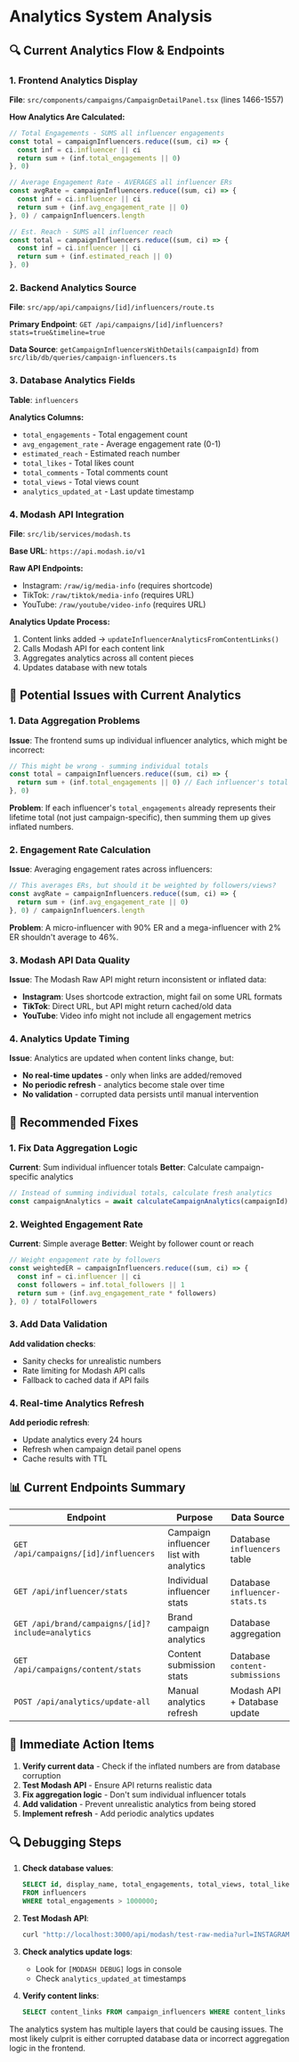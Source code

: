 # Analytics System Analysis

## 🔍 **Current Analytics Flow & Endpoints**

### **1. Frontend Analytics Display**
**File**: `src/components/campaigns/CampaignDetailPanel.tsx` (lines 1466-1557)

**How Analytics Are Calculated:**
```typescript
// Total Engagements - SUMS all influencer engagements
const total = campaignInfluencers.reduce((sum, ci) => {
  const inf = ci.influencer || ci
  return sum + (inf.total_engagements || 0)
}, 0)

// Average Engagement Rate - AVERAGES all influencer ERs
const avgRate = campaignInfluencers.reduce((sum, ci) => {
  const inf = ci.influencer || ci
  return sum + (inf.avg_engagement_rate || 0)
}, 0) / campaignInfluencers.length

// Est. Reach - SUMS all influencer reach
const total = campaignInfluencers.reduce((sum, ci) => {
  const inf = ci.influencer || ci
  return sum + (inf.estimated_reach || 0)
}, 0)
```

### **2. Backend Analytics Source**
**File**: `src/app/api/campaigns/[id]/influencers/route.ts`

**Primary Endpoint**: `GET /api/campaigns/[id]/influencers?stats=true&timeline=true`

**Data Source**: `getCampaignInfluencersWithDetails(campaignId)` from `src/lib/db/queries/campaign-influencers.ts`

### **3. Database Analytics Fields**
**Table**: `influencers`

**Analytics Columns:**
- `total_engagements` - Total engagement count
- `avg_engagement_rate` - Average engagement rate (0-1)
- `estimated_reach` - Estimated reach number
- `total_likes` - Total likes count
- `total_comments` - Total comments count
- `total_views` - Total views count
- `analytics_updated_at` - Last update timestamp

### **4. Modash API Integration**
**File**: `src/lib/services/modash.ts`

**Base URL**: `https://api.modash.io/v1`

**Raw API Endpoints:**
- Instagram: `/raw/ig/media-info` (requires shortcode)
- TikTok: `/raw/tiktok/media-info` (requires URL)
- YouTube: `/raw/youtube/video-info` (requires URL)

**Analytics Update Process:**
1. Content links added → `updateInfluencerAnalyticsFromContentLinks()`
2. Calls Modash API for each content link
3. Aggregates analytics across all content pieces
4. Updates database with new totals

## 🚨 **Potential Issues with Current Analytics**

### **1. Data Aggregation Problems**
**Issue**: The frontend sums up individual influencer analytics, which might be incorrect:

```typescript
// This might be wrong - summing individual totals
const total = campaignInfluencers.reduce((sum, ci) => {
  return sum + (inf.total_engagements || 0) // Each influencer's total
}, 0)
```

**Problem**: If each influencer's `total_engagements` already represents their lifetime total (not just campaign-specific), then summing them up gives inflated numbers.

### **2. Engagement Rate Calculation**
**Issue**: Averaging engagement rates across influencers:

```typescript
// This averages ERs, but should it be weighted by followers/views?
const avgRate = campaignInfluencers.reduce((sum, ci) => {
  return sum + (inf.avg_engagement_rate || 0)
}, 0) / campaignInfluencers.length
```

**Problem**: A micro-influencer with 90% ER and a mega-influencer with 2% ER shouldn't average to 46%.

### **3. Modash API Data Quality**
**Issue**: The Modash Raw API might return inconsistent or inflated data:

- **Instagram**: Uses shortcode extraction, might fail on some URL formats
- **TikTok**: Direct URL, but API might return cached/old data
- **YouTube**: Video info might not include all engagement metrics

### **4. Analytics Update Timing**
**Issue**: Analytics are updated when content links change, but:

- **No real-time updates** - only when links are added/removed
- **No periodic refresh** - analytics become stale over time
- **No validation** - corrupted data persists until manual intervention

## 🔧 **Recommended Fixes**

### **1. Fix Data Aggregation Logic**
**Current**: Sum individual influencer totals
**Better**: Calculate campaign-specific analytics

```typescript
// Instead of summing individual totals, calculate fresh analytics
const campaignAnalytics = await calculateCampaignAnalytics(campaignId)
```

### **2. Weighted Engagement Rate**
**Current**: Simple average
**Better**: Weight by follower count or reach

```typescript
// Weight engagement rate by followers
const weightedER = campaignInfluencers.reduce((sum, ci) => {
  const inf = ci.influencer || ci
  const followers = inf.total_followers || 1
  return sum + (inf.avg_engagement_rate * followers)
}, 0) / totalFollowers
```

### **3. Add Data Validation**
**Add validation checks**:
- Sanity checks for unrealistic numbers
- Rate limiting for Modash API calls
- Fallback to cached data if API fails

### **4. Real-time Analytics Refresh**
**Add periodic refresh**:
- Update analytics every 24 hours
- Refresh when campaign detail panel opens
- Cache results with TTL

## 📊 **Current Endpoints Summary**

| Endpoint | Purpose | Data Source |
|----------|---------|-------------|
| `GET /api/campaigns/[id]/influencers` | Campaign influencer list with analytics | Database `influencers` table |
| `GET /api/influencer/stats` | Individual influencer stats | Database `influencer-stats.ts` |
| `GET /api/brand/campaigns/[id]?include=analytics` | Brand campaign analytics | Database aggregation |
| `GET /api/campaigns/content/stats` | Content submission stats | Database `content-submissions` |
| `POST /api/analytics/update-all` | Manual analytics refresh | Modash API + Database update |

## 🎯 **Immediate Action Items**

1. **Verify current data** - Check if the inflated numbers are from database corruption
2. **Test Modash API** - Ensure API returns realistic data
3. **Fix aggregation logic** - Don't sum individual influencer totals
4. **Add validation** - Prevent unrealistic analytics from being stored
5. **Implement refresh** - Add periodic analytics updates

## 🔍 **Debugging Steps**

1. **Check database values**:
   ```sql
   SELECT id, display_name, total_engagements, total_views, total_likes 
   FROM influencers 
   WHERE total_engagements > 1000000;
   ```

2. **Test Modash API**:
   ```bash
   curl "http://localhost:3000/api/modash/test-raw-media?url=INSTAGRAM_URL"
   ```

3. **Check analytics update logs**:
   - Look for `[MODASH DEBUG]` logs in console
   - Check `analytics_updated_at` timestamps

4. **Verify content links**:
   ```sql
   SELECT content_links FROM campaign_influencers WHERE content_links != '[]'::jsonb;
   ```

The analytics system has multiple layers that could be causing issues. The most likely culprit is either corrupted database data or incorrect aggregation logic in the frontend.
